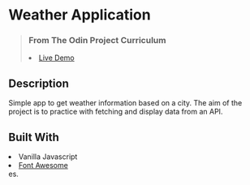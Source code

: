 # Weather Application

<blockquote>

### From The Odin Project Curriculum

<li><a href="https://coshido.github.io/Weather-App/" target="_blank" rel="nofollow">Live Demo</a></li>

</blockquote>

## Description

Simple app to get weather information based on a city. The aim of the project is to practice with fetching and display data from an API.

## Built With

<li>Vanilla Javascript</li>
<li><a href="https://fontawesome.com/" target="_blank" rel="nofollow">Font Awesome</a></li>es.
